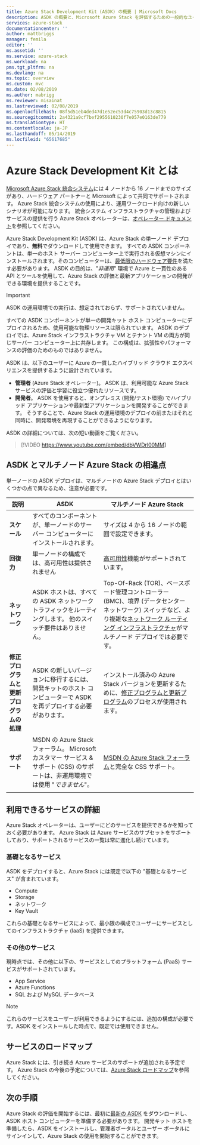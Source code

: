 ```yaml
---
title: Azure Stack Development Kit (ASDK) の概要 | Microsoft Docs
description: ASDK の概要と、Microsoft Azure Stack を評価するための一般的なユース ケースについて説明します。
services: azure-stack
documentationcenter: ''
author: mattbriggs
manager: femila
editor: ''
ms.assetid: ''
ms.service: azure-stack
ms.workload: na
pms.tgt_pltfrm: na
ms.devlang: na
ms.topic: overview
ms.custom: mvc
ms.date: 02/08/2019
ms.author: mabrigg
ms.reviewer: misainat
ms.lastreviewed: 02/08/2019
ms.openlocfilehash: 08f5d51eb4ded47d1e52ec53d4c75903d13c8815
ms.sourcegitcommit: 2a4321a9cf7bef2955610230f7e057e0163de779
ms.translationtype: HT
ms.contentlocale: ja-JP
ms.lasthandoff: 05/14/2019
ms.locfileid: "65617685"
---
```

# <a name="what-is-the-azure-stack-development-kit"></a>Azure Stack Development Kit とは
[Microsoft Azure Stack 統合システム](../operator/azure-stack-overview.md)には 4 ノードから 16 ノードまでのサイズがあり、ハードウェア パートナーと Microsoft によって共同でサポートされます。 Azure Stack 統合システムの使用により、運用ワークロード向けの新しいシナリオが可能になります。 統合システム インフラストラクチャの管理およびサービスの提供を行う Azure Stack オペレーターは、[オペレーター ドキュメント](/azure-stack/operator)を参照してください。

Azure Stack Development Kit (ASDK) は、Azure Stack の単一ノード デプロイであり、**無料**でダウンロードして使用できます。 すべての ASDK コンポーネントは、単一のホスト サーバー コンピューター上で実行される仮想マシンにインストールされます。そのコンピューターは、[最低限のハードウェア要件](asdk-deploy-considerations.md#hardware)を満たす必要があります。 ASDK の目的は、"*非運用*" 環境で Azure と一貫性のある API とツールを使用して、Azure Stack の評価と最新アプリケーションの開発ができる環境を提供することです。 

> [!IMPORTANT]
> ASDK の運用環境での実行は、想定されておらず、サポートされていません。

すべての ASDK コンポーネントが単一の開発キット ホスト コンピューターにデプロイされるため、使用可能な物理リソースは限られています。 ASDK のデプロイでは、Azure Stack インフラストラクチャ VM とテナント VM の両方が同じサーバー コンピューター上に共存します。 この構成は、拡張性やパフォーマンスの評価のためのものではありません。

ASDK は、以下のユーザーに Azure の一貫したハイブリッド クラウド エクスペリエンスを提供するように設計されています。
- **管理者** (Azure Stack オペレーター)。 ASDK は、利用可能な Azure Stack サービスの評価と学習に役立つ優れたリソースです。
- **開発者**。 ASDK を使用すると、オンプレミス (開発/テスト環境) でハイブリッド アプリケーションや最新型アプリケーションを開発することができます。 そうすることで、Azure Stack の運用環境のデプロイの前またはそれと同時に、開発環境を再現することができるようになります。 

ASDK の詳細については、次の短い動画をご覧ください。

> [!VIDEO https://www.youtube.com/embed/dbVWDrl00MM]


## <a name="asdk-and-multi-node-azure-stack-differences"></a>ASDK とマルチノード Azure Stack の相違点
単一ノードの ASDK デプロイは、マルチノードの Azure Stack デプロイとはいくつかの点で異なるため、注意が必要です。

|説明|ASDK|マルチノード Azure Stack|
|-----|-----|-----|
|**スケール**|すべてのコンポーネントが、単一ノードのサーバー コンピューターにインストールされます。|サイズは 4 から 16 ノードの範囲で設定できます。|
|**回復力**|単一ノードの構成では、高可用性は提供されません|[高可用性](../operator/azure-stack-overview.md#providing-high-availability)機能がサポートされています。|
|**ネットワーク**|ASDK ホストは、すべての ASDK ネットワーク トラフィックをルーティングします。 他のスイッチ要件はありません。|Top-Of-Rack (TOR)、ベースボード管理コントローラー (BMC)、境界 (データセンター ネットワーク) スイッチなど、より複雑な[ネットワーク ルーティング インフラストラクチャ](../operator/azure-stack-network.md#network-infrastructure)がマルチノード デプロイでは必要です。|
|**修正プログラムと更新プログラムの処理**|ASDK の新しいバージョンに移行するには、開発キットのホスト コンピューターで ASDK を再デプロイする必要があります。|インストール済みの Azure Stack バージョンを更新するために、[修正プログラムと更新プログラム](../operator/azure-stack-updates.md)のプロセスが使用されます。|
|**サポート**|MSDN の Azure Stack フォーラム。 Microsoft カスタマー サービス & サポート (CSS) のサポートは、非運用環境では使用 "*できません*"。|[MSDN の Azure Stack フォーラム](https://social.msdn.microsoft.com/Forums/en-US/home?forum=AzureStack)と完全な CSS サポート。|
| | |

## <a name="learn-about-available-services"></a>利用できるサービスの詳細
Azure Stack オペレーターは、ユーザーにどのサービスを提供できるかを知っておく必要があります。 Azure Stack は Azure サービスのサブセットをサポートしており、サポートされるサービスの一覧は常に進化し続けています。

### <a name="foundational-services"></a>基礎となるサービス
ASDK をデプロイすると、Azure Stack には既定で以下の "基礎となるサービス" が含まれています。
- Compute
- Storage
- ネットワーク
- Key Vault

これらの基礎となるサービスによって、最小限の構成でユーザーにサービスとしてのインフラストラクチャ (IaaS) を提供できます。

### <a name="additional-services"></a>その他のサービス
現時点では、その他に以下の、サービスとしてのプラットフォーム (PaaS) サービスがサポートされています。
- App Service
- Azure Functions
- SQL および MySQL データベース

> [!NOTE]
> これらのサービスをユーザーが利用できるようにするには、追加の構成が必要です。ASDK をインストールした時点で、既定では使用できません。

## <a name="service-roadmap"></a>サービスのロードマップ
Azure Stack には、引き続き Azure サービスのサポートが追加される予定です。 Azure Stack の今後の予定については、[Azure Stack ロードマップ](https://azure.microsoft.com/roadmap/?tag=azure-stack)を参照してください。 


## <a name="next-steps"></a>次の手順
Azure Stack の評価を開始するには、最初に[最新の ASDK](asdk-download.md) をダウンロードし、ASDK ホスト コンピューターを準備する必要があります。 開発キット ホストを準備したら、ASDK をインストールし、管理者ポータルとユーザー ポータルにサインインして、Azure Stack の使用を開始することができます。